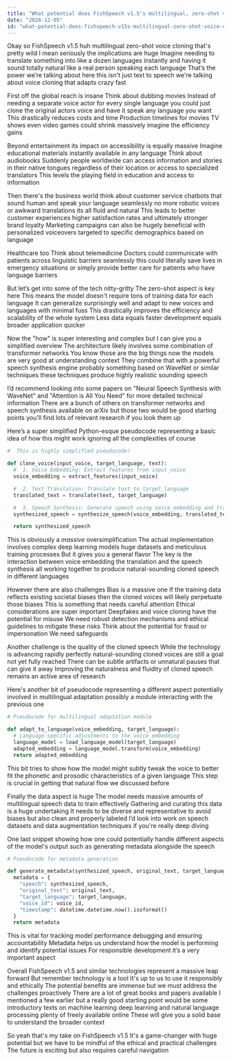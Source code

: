 ```yaml
---
title: "What potential does FishSpeech v1.5's multilingual, zero-shot voice cloning hold for global applications?"
date: "2024-12-05"
id: "what-potential-does-fishspeech-v15s-multilingual-zero-shot-voice-cloning-hold-for-global-applications"
---
```


Okay so FishSpeech v1.5 huh multilingual zero-shot voice cloning that's pretty wild  I mean seriously the implications are huge  Imagine needing to translate something into like a dozen languages instantly and having it sound totally natural like a real person speaking each language  That’s the power we’re talking about here this isn't just text to speech we're talking about voice cloning that adapts crazy fast

First off the global reach is insane  Think about dubbing movies  Instead of needing a separate voice actor for every single language you could just clone the original actors voice and have it speak any language you want  This drastically reduces costs and time  Production timelines for movies TV shows even video games could shrink massively imagine the efficiency gains

Beyond entertainment its impact on accessibility is equally massive  Imagine educational materials instantly available in any language  Think about audiobooks  Suddenly people worldwide can access information and stories in their native tongues regardless of their location or access to specialized translators  This levels the playing field in education and access to information

Then there's the business world think about customer service chatbots that sound human and speak your language seamlessly no more robotic voices or awkward translations its all fluid and natural  This leads to better customer experiences higher satisfaction rates and ultimately stronger brand loyalty  Marketing campaigns can also be hugely beneficial with personalized voiceovers targeted to specific demographics based on language

Healthcare too  Think about telemedicine  Doctors could communicate with patients across linguistic barriers seamlessly this could literally save lives in emergency situations or simply provide better care for patients who have language barriers

But let’s get into some of the tech nitty-gritty  The zero-shot aspect is key here  This means the model doesn't require tons of training data for each language  It can generalize surprisingly well and adapt to new voices and languages with minimal fuss  This drastically improves the efficiency and scalability of the whole system  Less data equals faster development equals broader application quicker

Now the "how" is super interesting and complex but I can give you a simplified overview  The architecture likely involves some combination of transformer networks  You know those are the big things now the models are very good at understanding context  They combine that with a powerful speech synthesis engine probably something based on WaveNet or similar techniques  these techniques produce highly realistic sounding speech

I’d recommend looking into some papers on  "Neural Speech Synthesis with WaveNet" and  "Attention is All You Need" for more detailed technical information  There are a bunch of others on transformer networks and speech synthesis available on  arXiv but those two would be good starting points you'll find lots of relevant research if you look them up


Here’s a super simplified Python-esque pseudocode representing a basic idea of how this might work ignoring all the complexities of course


```python
#  This is highly simplified pseudocode!

def clone_voice(input_voice, target_language, text):
  #  1. Voice Embedding: Extract features from input_voice
  voice_embedding = extract_features(input_voice)

  #  2. Text Translation: Translate text to target_language
  translated_text = translate(text, target_language)

  #  3. Speech Synthesis: Generate speech using voice_embedding and translated_text
  synthesized_speech = synthesize_speech(voice_embedding, translated_text)

  return synthesized_speech

```


This is obviously a *massive* oversimplification  The actual implementation involves complex deep learning models  huge datasets  and meticulous training processes  But it gives you a general flavor  The key is the interaction between voice embedding the translation and the speech synthesis  all working together to produce natural-sounding cloned speech in different languages


However there are also challenges  Bias is a massive one  If the training data reflects existing societal biases then the cloned voices will likely perpetuate those biases  This is something that needs careful attention  Ethical considerations are super important  Deepfakes and voice cloning have the potential for misuse  We need robust detection mechanisms and ethical guidelines to mitigate these risks  Think about the potential for fraud or impersonation  We need safeguards

Another challenge is the quality of the cloned speech  While the technology is advancing rapidly  perfectly natural-sounding cloned voices are still a goal not yet fully reached  There can be subtle artifacts or unnatural pauses that can give it away  Improving the naturalness and fluidity of cloned speech remains an active area of research


Here's another bit of pseudocode representing a different aspect potentially involved in multilingual adaptation possibly a module interacting with the previous one

```python
# Pseudocode for multilingual adaptation module

def adapt_to_language(voice_embedding, target_language):
  # Language-specific adjustments to the voice embedding
  language_model = load_language_model(target_language)
  adapted_embedding = language_model.transform(voice_embedding)
  return adapted_embedding

```

This bit tries to show how the model might subtly tweak the voice to better fit the phonetic and prosodic characteristics of a given language  This step is crucial in getting that natural flow we discussed before


Finally the data aspect is huge  The model needs massive amounts of multilingual speech data to train effectively  Gathering and curating this data is a huge undertaking  It needs to be diverse and representative to avoid biases but also clean and properly labeled   I’d look into work on speech datasets and data augmentation techniques if you're really deep diving  


One last snippet showing how one could potentially handle different aspects of the model's output such as generating metadata alongside the speech

```python
# Pseudocode for metadata generation

def generate_metadata(synthesized_speech, original_text, target_language, voice_id):
  metadata = {
    "speech": synthesized_speech,
    "original_text": original_text,
    "target_language": target_language,
    "voice_id": voice_id,
    "timestamp": datetime.datetime.now().isoformat()
  }
  return metadata

```


This is vital for tracking model performance debugging and ensuring accountability  Metadata helps us understand how the model is performing and identify potential issues  For responsible development it’s a very important aspect


Overall FishSpeech v1.5 and similar technologies represent a massive leap forward  But remember technology is a tool  It's up to us to use it responsibly and ethically  The potential benefits are immense but we must address the challenges proactively  There are a lot of great books and papers  available  I mentioned a few earlier but a really good starting point would be some introductory texts on machine learning  deep learning  and natural language processing  plenty of freely available online  These will give you a solid base to understand the broader context


So yeah that's my take on FishSpeech v1.5  It's a game-changer with huge potential but we have to be mindful of the ethical and practical challenges  The future is exciting but also requires careful navigation
